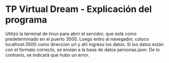 # TP Virtual Dream - Explicación del programa
Utilizo la terminal de linux para abrir el servidor, que està como predeterminado en el puerto 3500. Luego entro al navegador, coloco localhost:3500 como direccion url y ahì ingreso los datos. Si los datos están con el formato correcto, se envìan a la base de datos personas.json. De lo contrario, se indicarà que hubo un error. 
